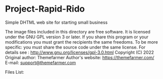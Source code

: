 # Project-Rapid-Rido
Simple DHTML web site for starting small business

The image files included in this directory are 
free software. It is licensed under the GNU GPL 
version 3 or later. If you share this program or 
your modifications you must grant the recipients 
the same freedoms. To be more specific: you must 
share the source code under the same license. 
For details see :
http://www.gnu.org/licenses/gpl-3.0.html
Copyright (C) 2022
Original author: Themefarmer
Author's website: https://themefarmer.com/
E-mail: support@themefarmer.com

Files List: 
